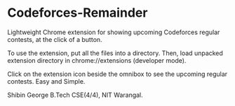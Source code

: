 # Codeforces-Remainder
Lightweight Chrome extension for showing upcoming Codeforces regular contests, at the click of a button.

To use the extension, put all the files into a directory. Then, load unpacked extension directory in chrome://extensions (developer mode).

Click on the extension icon beside the omnibox to see the upcoming regular contests.
Easy and Simple.

Shibin George
B.Tech CSE(4/4),
NIT Warangal.
